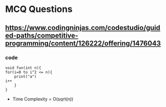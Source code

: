 # MCQ Questions
## https://www.codingninjas.com/codestudio/guided-paths/competitive-programming/content/126222/offering/1476043

### code
    void fun(int n){
    for(i=0 to i^2 <= n){
        print("a")
    i++
        }
    }

- Time Complexity = O(sqrt(n))
